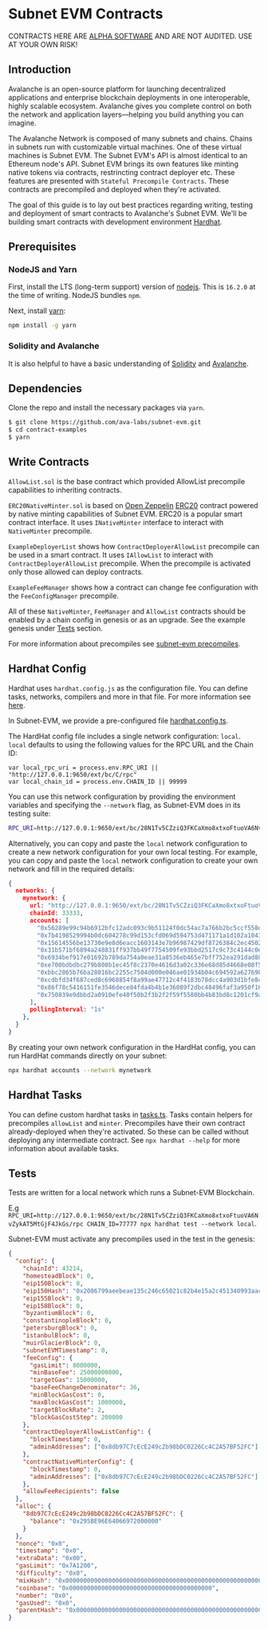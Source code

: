 # Subnet EVM Contracts

CONTRACTS HERE ARE [ALPHA SOFTWARE](https://en.wikipedia.org/wiki/Software_release_life_cycle#Alpha) AND ARE NOT AUDITED. USE AT YOUR OWN RISK!

## Introduction

Avalanche is an open-source platform for launching decentralized applications and enterprise blockchain deployments in one interoperable, highly scalable ecosystem. Avalanche gives you complete control on both the network and application layers&mdash;helping you build anything you can imagine.

The Avalanche Network is composed of many subnets and chains. Chains in subnets run with customizable virtual machines. One of these virtual machines is Subnet EVM. The Subnet EVM's API is almost identical to an Ethereum node's API. Subnet EVM brings its own features like minting native tokens via contracts, restrincting contract deployer etc. These features are presented with `Stateful Precompile Contracts`. These contracts are precompiled and deployed when they're activated.

The goal of this guide is to lay out best practices regarding writing, testing and deployment of smart contracts to Avalanche's Subnet EVM. We'll be building smart contracts with development environment [Hardhat](https://hardhat.org).

## Prerequisites

### NodeJS and Yarn

First, install the LTS (long-term support) version of [nodejs](https://nodejs.org/en). This is `16.2.0` at the time of writing. NodeJS bundles `npm`.

Next, install [yarn](https://yarnpkg.com):

```zsh
npm install -g yarn
```

### Solidity and Avalanche

It is also helpful to have a basic understanding of [Solidity](https://docs.soliditylang.org) and [Avalanche](https://docs.avax.network).

## Dependencies

Clone the repo and install the necessary packages via `yarn`.

```zsh
$ git clone https://github.com/ava-labs/subnet-evm.git
$ cd contract-examples
$ yarn
```

## Write Contracts

`AllowList.sol` is the base contract which provided AllowList precompile capabilities to inheriting contracts.

`ERC20NativeMinter.sol` is based on [Open Zeppelin](https://openzeppelin.com) [ERC20](https://eips.ethereum.org/EIPS/eip-20) contract powered by native minting capabilities of Subnet EVM. ERC20 is a popular smart contract interface. It uses `INativeMinter` interface to interact with `NativeMinter` precompile.

`ExampleDeployerList` shows how `ContractDeployerAllowList` precompile can be used in a smart contract. It uses `IAllowList` to interact with `ContractDeployerAllowList` precompile. When the precompile is activated only those allowed can deploy contracts.

`ExampleFeeManager` shows how a contract can change fee configuration with the `FeeConfigManager` precompile.

All of these `NativeMinter`, `FeeManager` and `AllowList` contracts should be enabled by a chain config in genesis or as an upgrade. See the example genesis under [Tests](#tests) section.

For more information about precompiles see [subnet-evm precompiles](https://github.com/ava-labs/subnet-evm#precompiles).

## Hardhat Config

Hardhat uses `hardhat.config.js` as the configuration file. You can define tasks, networks, compilers and more in that file. For more information see [here](https://hardhat.org/config/).

In Subnet-EVM, we provide a pre-configured file [hardhat.config.ts](https://github.com/ava-labs/avalanche-smart-contract-quickstart/blob/main/hardhat.config.ts).

The HardHat config file includes a single network configuration: `local`. `local` defaults to using the following values for the RPC URL and the Chain ID:

```
var local_rpc_uri = process.env.RPC_URI || "http://127.0.0.1:9650/ext/bc/C/rpc"
var local_chain_id = process.env.CHAIN_ID || 99999
```

You can use this network configuration by providing the environment variables and specifying the `--network` flag, as Subnet-EVM does in its testing suite:

```bash
RPC_URI=http://127.0.0.1:9650/ext/bc/28N1Tv5CZziQ3FKCaXmo8xtxoFtuoVA6NvZykAT5MtGjF4JkGs/rpc CHAIN_ID=77777 npx hardhat test --network local
```

Alternatively, you can copy and paste the `local` network configuration to create a new network configuration for your own local testing. For example, you can copy and paste the `local` network configuration to create your own network and fill in the required details:

```json
{
  networks: {
    mynetwork: {
      url: "http://127.0.0.1:9650/ext/bc/28N1Tv5CZziQ3FKCaXmo8xtxoFtuoVA6NvZykAT5MtGjF4JkGs/rpc",
      chainId: 33333,
      accounts: [
        "0x56289e99c94b6912bfc12adc093c9b51124f0dc54ac7a766b2bc5ccf558d8027",
        "0x7b4198529994b0dc604278c99d153cfd069d594753d471171a1d102a10438e07",
        "0x15614556be13730e9e8d6eacc1603143e7b96987429df8726384c2ec4502ef6e",
        "0x31b571bf6894a248831ff937bb49f7754509fe93bbd2517c9c73c4144c0e97dc",
        "0x6934bef917e01692b789da754a0eae31a8536eb465e7bff752ea291dad88c675",
        "0xe700bdbdbc279b808b1ec45f8c2370e4616d3a02c336e68d85d4668e08f53cff",
        "0xbbc2865b76ba28016bc2255c7504d000e046ae01934b04c694592a6276988630",
        "0xcdbfd34f687ced8c6968854f8a99ae47712c4f4183b78dcc4a903d1bfe8cbf60",
        "0x86f78c5416151fe3546dece84fda4b4b1e36089f2dbc48496faf3a950f16157c",
        "0x750839e9dbbd2a0910efe40f50b2f3b2f2f59f5580bb4b83bd8c1201cf9a010a"
      ],
      pollingInterval: "1s"
    },
  }
}
```

By creating your own network configuration in the HardHat config, you can run HardHat commands directly on your subnet:

```bash
npx hardhat accounts --network mynetwork
```

## Hardhat Tasks

You can define custom hardhat tasks in [tasks.ts](https://github.com/ava-labs/avalanche-smart-contract-quickstart/blob/main/tasks.ts). Tasks contain helpers for precompiles `allowList` and `minter`. Precompiles have their own contract already-deployed when they're activated. So these can be called without deploying any intermediate contract. See `npx hardhat --help` for more information about available tasks.

## Tests

Tests are written for a local network which runs a Subnet-EVM Blockchain.

E.g `RPC_URI=http://127.0.0.1:9650/ext/bc/28N1Tv5CZziQ3FKCaXmo8xtxoFtuoVA6NvZykAT5MtGjF4JkGs/rpc CHAIN_ID=77777 npx hardhat test --network local`.

Subnet-EVM must activate any precompiles used in the test in the genesis:

```json
{
  "config": {
    "chainId": 43214,
    "homesteadBlock": 0,
    "eip150Block": 0,
    "eip150Hash": "0x2086799aeebeae135c246c65021c82b4e15a2c451340993aacfd2751886514f0",
    "eip155Block": 0,
    "eip158Block": 0,
    "byzantiumBlock": 0,
    "constantinopleBlock": 0,
    "petersburgBlock": 0,
    "istanbulBlock": 0,
    "muirGlacierBlock": 0,
    "subnetEVMTimestamp": 0,
    "feeConfig": {
      "gasLimit": 8000000,
      "minBaseFee": 25000000000,
      "targetGas": 15000000,
      "baseFeeChangeDenominator": 36,
      "minBlockGasCost": 0,
      "maxBlockGasCost": 1000000,
      "targetBlockRate": 2,
      "blockGasCostStep": 200000
    },
    "contractDeployerAllowListConfig": {
      "blockTimestamp": 0,
      "adminAddresses": ["0x8db97C7cEcE249c2b98bDC0226Cc4C2A57BF52FC"]
    },
    "contractNativeMinterConfig": {
      "blockTimestamp": 0,
      "adminAddresses": ["0x8db97C7cEcE249c2b98bDC0226Cc4C2A57BF52FC"]
    },
    "allowFeeRecipients": false
  },
  "alloc": {
    "8db97C7cEcE249c2b98bDC0226Cc4C2A57BF52FC": {
      "balance": "0x295BE96E64066972000000"
    }
  },
  "nonce": "0x0",
  "timestamp": "0x0",
  "extraData": "0x00",
  "gasLimit": "0x7A1200",
  "difficulty": "0x0",
  "mixHash": "0x0000000000000000000000000000000000000000000000000000000000000000",
  "coinbase": "0x0000000000000000000000000000000000000000",
  "number": "0x0",
  "gasUsed": "0x0",
  "parentHash": "0x0000000000000000000000000000000000000000000000000000000000000000"
}
```
